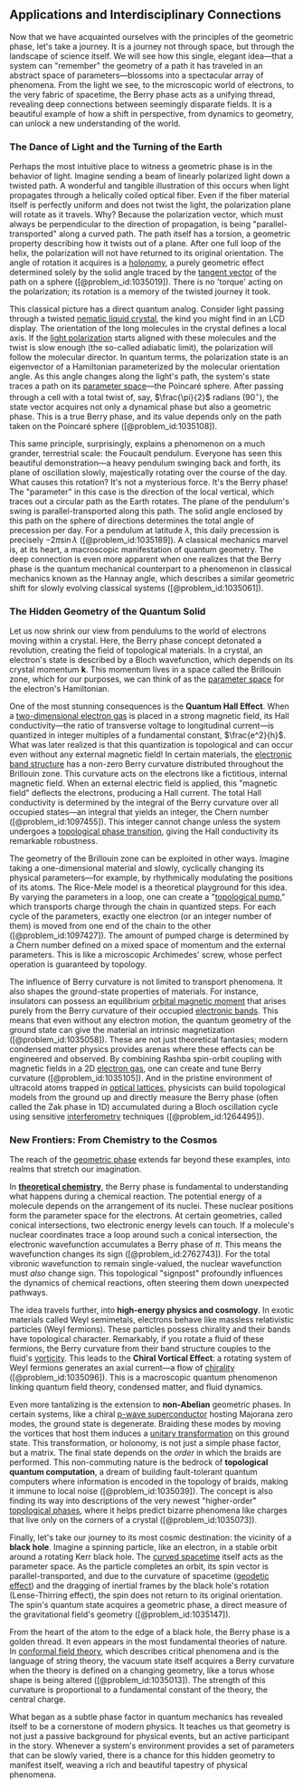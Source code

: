 ## Applications and Interdisciplinary Connections

Now that we have acquainted ourselves with the principles of the geometric phase, let's take a journey. It is a journey not through space, but through the landscape of science itself. We will see how this single, elegant idea—that a system can "remember" the geometry of a path it has traveled in an abstract space of parameters—blossoms into a spectacular array of phenomena. From the light we see, to the microscopic world of electrons, to the very fabric of spacetime, the Berry phase acts as a unifying thread, revealing deep connections between seemingly disparate fields. It is a beautiful example of how a shift in perspective, from dynamics to geometry, can unlock a new understanding of the world.

### The Dance of Light and the Turning of the Earth

Perhaps the most intuitive place to witness a geometric phase is in the behavior of light. Imagine sending a beam of linearly polarized light down a twisted path. A wonderful and tangible illustration of this occurs when light propagates through a helically coiled optical fiber. Even if the fiber material itself is perfectly uniform and does not twist the light, the polarization plane will rotate as it travels. Why? Because the polarization vector, which must always be perpendicular to the direction of propagation, is being "parallel-transported" along a curved path. The path itself has a torsion, a geometric property describing how it twists out of a plane. After one full loop of the helix, the polarization will not have returned to its original orientation. The angle of rotation it acquires is a [holonomy](@article_id:136557), a purely geometric effect determined solely by the solid angle traced by the [tangent vector](@article_id:264342) of the path on a sphere ([@problem_id:1035019]). There is no 'torque' acting on the polarization; its rotation is a memory of the twisted journey it took.

This classical picture has a direct quantum analog. Consider light passing through a twisted [nematic liquid crystal](@article_id:196736), the kind you might find in an LCD display. The orientation of the long molecules in the crystal defines a local axis. If the [light polarization](@article_id:271641) starts aligned with these molecules and the twist is slow enough (the so-called adiabatic limit), the polarization will follow the molecular director. In quantum terms, the polarization state is an eigenvector of a Hamiltonian parameterized by the molecular orientation angle. As this angle changes along the light's path, the system's state traces a path on its [parameter space](@article_id:178087)—the Poincaré sphere. After passing through a cell with a total twist of, say, $\frac{\pi}{2}$ radians ($90^\circ$), the state vector acquires not only a dynamical phase but also a geometric phase. This is a true Berry phase, and its value depends only on the path taken on the Poincaré sphere ([@problem_id:1035108]).

This same principle, surprisingly, explains a phenomenon on a much grander, terrestrial scale: the Foucault pendulum. Everyone has seen this beautiful demonstration—a heavy pendulum swinging back and forth, its plane of oscillation slowly, majestically rotating over the course of the day. What causes this rotation? It's not a mysterious force. It's the Berry phase! The "parameter" in this case is the direction of the local vertical, which traces out a circular path as the Earth rotates. The plane of the pendulum's swing is parallel-transported along this path. The solid angle enclosed by this path on the sphere of directions determines the total angle of precession per day. For a pendulum at latitude $\lambda$, this daily precession is precisely $-2\pi \sin\lambda$ ([@problem_id:1035189]). A classical mechanics marvel is, at its heart, a macroscopic manifestation of quantum geometry. The deep connection is even more apparent when one realizes that the Berry phase is the quantum mechanical counterpart to a phenomenon in classical mechanics known as the Hannay angle, which describes a similar geometric shift for slowly evolving classical systems ([@problem_id:1035061]).

### The Hidden Geometry of the Quantum Solid

Let us now shrink our view from pendulums to the world of electrons moving within a crystal. Here, the Berry phase concept detonated a revolution, creating the field of topological materials. In a crystal, an electron's state is described by a Bloch wavefunction, which depends on its crystal momentum $\mathbf{k}$. This momentum lives in a space called the Brillouin zone, which for our purposes, we can think of as the [parameter space](@article_id:178087) for the electron's Hamiltonian.

One of the most stunning consequences is the **Quantum Hall Effect**. When a [two-dimensional electron gas](@article_id:146382) is placed in a strong magnetic field, its Hall conductivity—the ratio of transverse voltage to longitudinal current—is quantized in integer multiples of a fundamental constant, $\frac{e^2}{h}$. What was later realized is that this quantization is topological and can occur even without any external magnetic field! In certain materials, the [electronic band structure](@article_id:136200) has a non-zero Berry curvature distributed throughout the Brillouin zone. This curvature acts on the electrons like a fictitious, internal magnetic field. When an external electric field is applied, this "magnetic field" deflects the electrons, producing a Hall current. The total Hall conductivity is determined by the integral of the Berry curvature over all occupied states—an integral that yields an integer, the Chern number ([@problem_id:1097455]). This integer cannot change unless the system undergoes a [topological phase transition](@article_id:136720), giving the Hall conductivity its remarkable robustness.

The geometry of the Brillouin zone can be exploited in other ways. Imagine taking a one-dimensional material and slowly, cyclically changing its physical parameters—for example, by rhythmically modulating the positions of its atoms. The Rice-Mele model is a theoretical playground for this idea. By varying the parameters in a loop, one can create a "[topological pump](@article_id:136806)," which transports charge through the chain in quantized steps. For each cycle of the parameters, exactly one electron (or an integer number of them) is moved from one end of the chain to the other ([@problem_id:1097427]). The amount of pumped charge is determined by a Chern number defined on a mixed space of momentum and the external parameters. This is like a microscopic Archimedes' screw, whose perfect operation is guaranteed by topology.

The influence of Berry curvature is not limited to transport phenomena. It also shapes the ground-state properties of materials. For instance, insulators can possess an equilibrium [orbital magnetic moment](@article_id:159091) that arises purely from the Berry curvature of their occupied [electronic bands](@article_id:174841). This means that even without any electron motion, the quantum geometry of the ground state can give the material an intrinsic magnetization ([@problem_id:1035058]). These are not just theoretical fantasies; modern condensed matter physics provides arenas where these effects can be engineered and observed. By combining Rashba spin-orbit coupling with magnetic fields in a 2D [electron gas](@article_id:140198), one can create and tune Berry curvature ([@problem_id:1035105]). And in the pristine environment of ultracold atoms trapped in [optical lattices](@article_id:139113), physicists can build topological models from the ground up and directly measure the Berry phase (often called the Zak phase in 1D) accumulated during a Bloch oscillation cycle using sensitive [interferometry](@article_id:158017) techniques ([@problem_id:1264495]).

### New Frontiers: From Chemistry to the Cosmos

The reach of the [geometric phase](@article_id:137955) extends far beyond these examples, into realms that stretch our imagination.

In **[theoretical chemistry](@article_id:198556)**, the Berry phase is fundamental to understanding what happens during a chemical reaction. The potential energy of a molecule depends on the arrangement of its nuclei. These nuclear positions form the parameter space for the electrons. At certain geometries, called conical intersections, two electronic energy levels can touch. If a molecule's nuclear coordinates trace a loop around such a conical intersection, the electronic wavefunction accumulates a Berry phase of $\pi$. This means the wavefunction changes its sign ([@problem_id:2762743]). For the total vibronic wavefunction to remain single-valued, the nuclear wavefunction must *also* change sign. This topological "signpost" profoundly influences the dynamics of chemical reactions, often steering them down unexpected pathways.

The idea travels further, into **high-energy physics and cosmology**. In exotic materials called Weyl semimetals, electrons behave like massless relativistic particles (Weyl fermions). These particles possess chirality and their bands have topological character. Remarkably, if you rotate a fluid of these fermions, the Berry curvature from their band structure couples to the fluid's [vorticity](@article_id:142253). This leads to the **Chiral Vortical Effect**: a rotating system of Weyl fermions generates an axial current—a flow of [chirality](@article_id:143611) ([@problem_id:1035096]). This is a macroscopic quantum phenomenon linking quantum field theory, condensed matter, and fluid dynamics.

Even more tantalizing is the extension to **non-Abelian** geometric phases. In certain systems, like a chiral [p-wave superconductor](@article_id:141230) hosting Majorana zero modes, the ground state is degenerate. Braiding these modes by moving the vortices that host them induces a [unitary transformation](@article_id:152105) on this ground state. This transformation, or holonomy, is not just a simple phase factor, but a matrix. The final state depends on the *order* in which the braids are performed. This non-commuting nature is the bedrock of **topological quantum computation**, a dream of building fault-tolerant quantum computers where information is encoded in the topology of braids, making it immune to local noise ([@problem_id:1035039]). The concept is also finding its way into descriptions of the very newest "higher-order" [topological phases](@article_id:141180), where it helps predict bizarre phenomena like charges that live only on the corners of a crystal ([@problem_id:1035073]).

Finally, let's take our journey to its most cosmic destination: the vicinity of a **black hole**. Imagine a spinning particle, like an electron, in a stable orbit around a rotating Kerr black hole. The [curved spacetime](@article_id:184444) itself acts as the parameter space. As the particle completes an orbit, its spin vector is parallel-transported, and due to the curvature of spacetime ([geodetic effect](@article_id:261632)) and the dragging of inertial frames by the black hole's rotation (Lense-Thirring effect), the spin does not return to its original orientation. The spin's quantum state acquires a geometric phase, a direct measure of the gravitational field's geometry ([@problem_id:1035147]).

From the heart of the atom to the edge of a black hole, the Berry phase is a golden thread. It even appears in the most fundamental theories of nature. In [conformal field theory](@article_id:144955), which describes critical phenomena and is the language of string theory, the vacuum state itself acquires a Berry curvature when the theory is defined on a changing geometry, like a torus whose shape is being altered ([@problem_id:1035013]). The strength of this curvature is proportional to a fundamental constant of the theory, the central charge.

What began as a subtle phase factor in quantum mechanics has revealed itself to be a cornerstone of modern physics. It teaches us that geometry is not just a passive background for physical events, but an active participant in the story. Whenever a system's environment provides a set of parameters that can be slowly varied, there is a chance for this hidden geometry to manifest itself, weaving a rich and beautiful tapestry of physical phenomena.